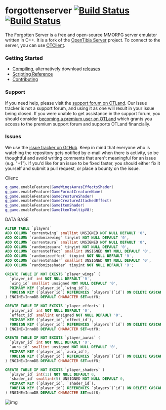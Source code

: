 forgottenserver [![Build Status](https://github.com/otland/forgottenserver/actions/workflows/build-vcpkg.yml/badge.svg?branch=master)](https://github.com/otland/forgottenserver/actions/workflows/build-vcpkg.yml "vcpkg build status") [![Build Status](https://github.com/otland/forgottenserver/actions/workflows/docker-image.yml/badge.svg?branch=master)](https://github.com/otland/forgottenserver/actions/workflows/docker-image.yml "Docker image build status")
===============

The Forgotten Server is a free and open-source MMORPG server emulator written in C++. It is a fork of the [OpenTibia Server](https://github.com/opentibia/server) project. To connect to the server, you can use [OTClient](https://github.com/edubart/otclient).

### Getting Started

* [Compiling](https://github.com/otland/forgottenserver/wiki/Compiling), alternatively download [releases](https://github.com/otland/forgottenserver/releases)
* [Scripting Reference](https://github.com/otland/forgottenserver/wiki/Script-Interface)
* [Contributing](https://github.com/otland/forgottenserver/wiki/Contributing)

### Support

If you need help, please visit the [support forum on OTLand](https://otland.net/forums/support.16/). Our issue tracker is not a support forum, and using it as one will result in your issue being closed. If you were unable to get assistance in the support forum, you should consider [becoming a premium user on OTLand](https://otland.net/account/upgrades) which grants you access to the premium support forum and supports OTLand financially.

### Issues

We use the [issue tracker on GitHub](https://github.com/otland/forgottenserver/issues). Keep in mind that everyone who is watching the repository gets notified by e-mail when there is activity, so be thoughtful and avoid writing comments that aren't meaningful for an issue (e.g. "+1"). If you'd like for an issue to be fixed faster, you should either fix it yourself and submit a pull request, or place a bounty on the issue.

Client:
```lua
g_game.enableFeature(GameWingsAurasEffectsShader)
g_game.enableFeature(GameFormatCreatureName)
g_game.enableFeature(GameCreatureShader)
g_game.enableFeature(GameCreatureAttachedEffect) 
g_game.enableFeature(GameItemShader)
g_game.enableFeature(GameItemTooltipV8);
```
DATA BASE


```sql
ALTER TABLE `players`
ADD COLUMN `currentwing` smallint UNSIGNED NOT NULL DEFAULT '0',
ADD COLUMN `randomizewing` tinyint NOT NULL DEFAULT '0',
ADD COLUMN `currentaura` smallint UNSIGNED NOT NULL DEFAULT '0',
ADD COLUMN `randomizeaura` tinyint NOT NULL DEFAULT '0',
ADD COLUMN `currenteffect` smallint UNSIGNED NOT NULL DEFAULT '0',
ADD COLUMN `randomizeeffect` tinyint NOT NULL DEFAULT '0',
ADD COLUMN `currentshader` smallint UNSIGNED NOT NULL DEFAULT '0',
ADD COLUMN `randomizeshader` tinyint NOT NULL DEFAULT '0';
```
```sql
CREATE TABLE IF NOT EXISTS `player_wings` (
  `player_id` int NOT NULL DEFAULT '0',
  `wing_id` smallint unsigned NOT NULL DEFAULT '0',
  PRIMARY KEY (`player_id`,`wing_id`),
  FOREIGN KEY (`player_id`) REFERENCES `players`(`id`) ON DELETE CASCADE
) ENGINE=InnoDB DEFAULT CHARACTER SET=utf8;

CREATE TABLE IF NOT EXISTS `player_effects` (
  `player_id` int NOT NULL DEFAULT '0',
  `effect_id` smallint unsigned NOT NULL DEFAULT '0',
  PRIMARY KEY (`player_id`,`effect_id`),
  FOREIGN KEY (`player_id`) REFERENCES `players`(`id`) ON DELETE CASCADE
) ENGINE=InnoDB DEFAULT CHARACTER SET=utf8;

CREATE TABLE IF NOT EXISTS `player_auras` (
  `player_id` int NOT NULL DEFAULT '0',
  `aura_id` smallint unsigned NOT NULL DEFAULT '0',
  PRIMARY KEY (`player_id`,`aura_id`),
  FOREIGN KEY (`player_id`) REFERENCES `players`(`id`) ON DELETE CASCADE
) ENGINE=InnoDB DEFAULT CHARACTER SET=utf8;

CREATE TABLE IF NOT EXISTS `player_shaders` (
  `player_id` int(11) NOT NULL DEFAULT 0,
  `shader_id` smallint(5) UNSIGNED NOT NULL DEFAULT 0,
  PRIMARY KEY (`player_id`, `shader_id`),
  FOREIGN KEY (`player_id`) REFERENCES `players`(`id`) ON DELETE CASCADE
) ENGINE=InnoDB DEFAULT CHARACTER SET=utf8;
```

![img](https://github.com/Nottinghster/otclient/assets/114332266/782e0fcf-b1cf-451e-b102-d7e7943bd50b)
